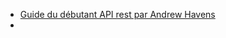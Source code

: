   - [Guide du débutant API rest par Andrew Havens](http://www.andrewhavens.com/posts/20/beginners-guide-to-creating-a-rest-api/)
  -
